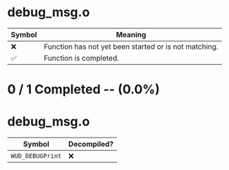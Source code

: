 # debug_msg.o
| Symbol | Meaning 
| ------------- | ------------- 
| :x: | Function has not yet been started or is not matching. 
| :white_check_mark: | Function is completed. 


# 0 / 1 Completed -- (0.0%)
# debug_msg.o
| Symbol | Decompiled? |
| ------------- | ------------- |
| `WUD_DEBUGPrint` | :x: |
